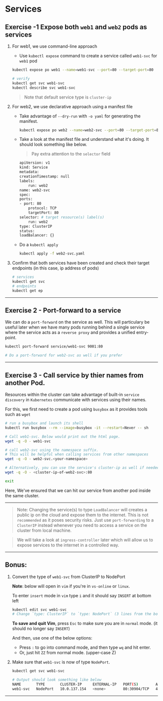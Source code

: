 
# Services

## Exercise -1 Expose both `web1` and `web2` pods as services

1. For web1, we use command-line approach

    * Use `kubectl expose` command to create a service called `web1-svc` for `web1` pod

    ```bash
    kubectl expose po web1 --name=web1-svc --port=80 --target-port=80

    # verify
    kubectl get svc web1-svc
    kubectl describe svc web1-svc
    ```

    >  Note that default service type is `cluster-ip`


2. For web2, we use declarative approach using a manifest file

    * Take advantage of `--dry-run` with `-o yaml` for generating the manifest.

        ```bash
        kubectl expose po web2 --name=web2-svc --port=80 --target-port=80 --type=ClusterIP --dry-run -o yaml > web2-svc.yaml
        ```

    * Take a look at the manifest file and understand what it's doing. It should look something like below.

        > Pay extra attention to the `selector` field

        ```bash
        apiVersion: v1
        kind: Service
        metadata:
        creationTimestamp: null
        labels:
            run: web2
        name: web2-svc
        spec:
        ports:
        - port: 80
            protocol: TCP
            targetPort: 80
        selector: # target resource(s) label(s)
            run: web2 
        type: ClusterIP
        status:
        loadBalancer: {}
        ```

    * Do a `kubectl apply`

        ```bash
        kubectl apply -f web2-svc.yaml
        ```

3. Confirm that both services have been created and check their target endpoints (in this case, ip address of pods)

    ```bash
    # services
    kubectl get svc 
    # endpoints
    kubectl get ep 
    ```

---

## Exercise 2 - Port-forward to a service

We can do a `port-forward` on the service as well. This will particulary be useful later when we have many pods running behind a single service where the service acts as a `reverse proxy` and provides a unified entry-point.

```bash
kubectl port-forward service/web1-svc 9001:80 

# Do a port-forward for web2-svc as well if you prefer
```

---

## Exercise 3 - Call service by thier names from another Pod. 

Resources within the cluster can take advantage of built-in `service discovery` in `Kubernetes` communicate with services using their names.

For this, we first need to create a pod using `busybox` as it provides tools such as `wget`

```bash    
# run a busybox and launch its shell 
kubectl run busybox --rm --image=busybox -it --restart=Never -- sh    

# Call web1-svc. Below would print out the html page.
wget -q -O - web1-svc

# call web2-svc using the namespace suffix.
# This will be helpful when calling services from other namespaces
wget -q -O - web2-svc.<your-namespace>

# Alternatively, you can use the service's cluster-ip as well if needed.
wget -q -O - <cluster-ip-of-web2-svc>:80

exit    
```

Here, We've ensured that we can hit our service from another pod inside the same cluster.    

---

> Note: Changing the service(s) to type `LoadBalancer` will creates a public ip on the cloud and expose them to the internet. This is not `recommended` as it poses security risks. Just use `port-forwarding` to a `ClusterIP` instead whenever you need to access a service on the cluster from local machine.

> We will take a look at `ingress-controller` later which will allow us to expose services to the internet in a controlled way.
---

## Bonus:

1. Convert the type of `web1-svc` from ClusterIP to NodePort 

    **Note**: below will open in `vim` if you're in `vs-online` or `linux`. 

    To enter `insert` mode in `vim` type `i` and it should say `INSERT` at bottom left 

    ```bash
    kubectl edit svc web1-svc
    # Change `type: ClusterIP` to `type: NodePort` (3 lines from the bottom)       
    ```

    **To save and quit Vim**, press `Esc` to make sure you are in `normal` mode. (it should no longer say `INSERT`) 
    
    And then, use one of the below options:
    
    * Press `:` to go into command mode, and then type `wq` and hit enter.
    * Or, just hit `ZZ` from normal mode. (upper-case Z)

2. Make sure that `web1-svc` is now of type `NodePort`. 

    ```bash
    kubectl get svc web1-svc

    # Output should look something like below
    NAME       TYPE       CLUSTER-IP     EXTERNAL-IP   PORT(S)        AGE
    web1-svc   NodePort   10.0.137.154   <none>        80:30904/TCP   41m
    ```
---



